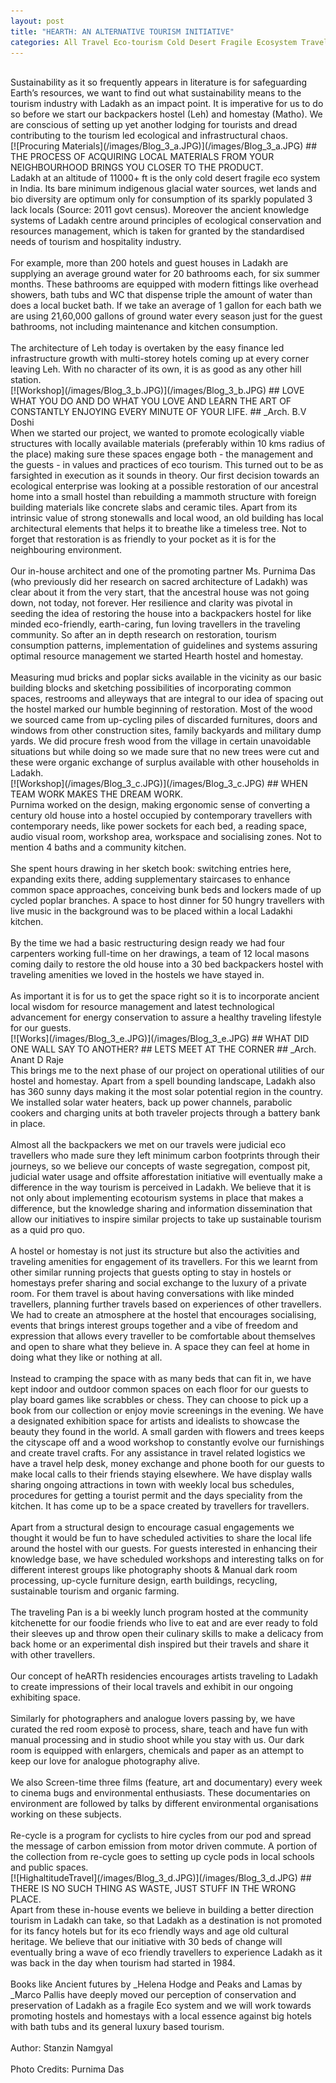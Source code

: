 ```yaml
---
layout: post
title: "HEARTH: AN ALTERNATIVE TOURISM INITIATIVE"
categories: All Travel Eco-tourism Cold Desert Fragile Ecosystem Travelling-Ladakh-2018 Infrastructure Architecture-Local Upcycle Wood-workshop Leh-Ladakh
---
```

<br/>
Sustainability as it so frequently appears in literature is for safeguarding Earth’s resources, we want to find out what sustainability means to the tourism industry with Ladakh as an impact point. It is imperative for us to do so before we start our backpackers hostel (Leh) and homestay (Matho). We are conscious of setting up yet another lodging for tourists and dread contributing to the tourism led ecological and infrastructural chaos.
<br/>
[![Procuring Materials](/images/Blog_3_a.JPG)](/images/Blog_3_a.JPG)
## THE PROCESS OF ACQUIRING LOCAL MATERIALS FROM YOUR NEIGHBOURHOOD BRINGS YOU CLOSER TO THE PRODUCT.
<br/>
Ladakh at an altitude of 11000+ ft is the only cold desert fragile eco system in India. Its bare minimum indigenous glacial water sources, wet lands and bio diversity are optimum only for consumption of its sparkly populated 3 lack locals (Source: 2011 govt census). Moreover the ancient knowledge systems of Ladakh centre around principles of ecological conservation and resources management, which is taken for granted by the standardised needs of tourism and hospitality industry.
<br/><br/>
For example, more than 200 hotels and guest houses in Ladakh are supplying an average ground water for 20 bathrooms each, for six summer months. These bathrooms are equipped with modern fittings like overhead showers, bath tubs and WC that dispense triple the amount of water than does a local bucket bath. If we take an average of 1 gallon for each bath we are using 21,60,000 gallons of ground water every season just for the guest bathrooms, not including maintenance and kitchen consumption.
<br/><br/>
The architecture of Leh today is overtaken by the easy finance led infrastructure growth with multi-storey hotels coming up at every corner leaving Leh. With no character of its own, it is as good as any other hill station.
<br/>
[![Workshop](/images/Blog_3_b.JPG)](/images/Blog_3_b.JPG)
## LOVE WHAT YOU DO AND DO WHAT YOU LOVE AND LEARN THE ART OF CONSTANTLY ENJOYING EVERY MINUTE OF YOUR LIFE.
## _Arch. B.V Doshi
<br/>
When we started our project, we wanted to promote ecologically viable structures with locally available materials (preferably within 10 kms radius of the place) making sure these spaces engage both - the management and the guests - in values and practices of eco tourism. This turned out to be as farsighted in execution as it sounds in theory. Our first decision towards an ecological enterprise was looking at a possible restoration of our ancestral home into a small hostel than rebuilding a mammoth structure with foreign building materials like concrete slabs and ceramic tiles. Apart from its intrinsic value of strong stonewalls and local wood, an old building has local architectural elements that helps it to breathe like a timeless tree. Not to forget that restoration is as friendly to your pocket as it is for the neighbouring environment.
<br/><br/>
Our in-house architect and one of the promoting partner Ms. Purnima Das (who previously did her research on sacred architecture of Ladakh) was clear about it from the very start, that the ancestral house was not going down, not today, not forever. Her resilience and clarity was pivotal in seeding the idea of restoring the house into a backpackers hostel for like minded eco-friendly, earth-caring, fun loving travellers in the traveling community. So after an in depth research on restoration, tourism consumption patterns, implementation of guidelines and systems assuring optimal resource management we started Hearth hostel and homestay.   
<br/><br/>
Measuring mud bricks and poplar sicks available in the vicinity as our basic building blocks and sketching possibilities of incorporating common spaces, restrooms and alleyways that are integral to our idea of spacing out the hostel marked our humble beginning of restoration. Most of the wood we sourced came from up-cycling piles of discarded furnitures, doors and windows from other construction sites, family backyards and military dump yards. We did procure fresh wood from the village in certain unavoidable situations but while doing so we made sure that no new trees were cut and these were organic exchange of surplus available with other households in Ladakh.   
<br/>
[![Workshop](/images/Blog_3_c.JPG)](/images/Blog_3_c.JPG)
## WHEN TEAM WORK MAKES THE DREAM WORK.
<br/>
Purnima worked on the design, making ergonomic sense of converting a century old house into a hostel occupied by contemporary travellers with contemporary needs, like power sockets for each bed, a reading space, audio visual room, workshop area, workspace and socialising zones. Not to mention 4 baths and a community kitchen.
<br/><br/>
She spent hours drawing in her sketch book: switching entries here, expanding exits there, adding supplementary staircases to enhance common space approaches, conceiving bunk beds and lockers made of up cycled poplar branches. A space to host dinner for 50 hungry travellers with live music in the background was to be placed within a local Ladakhi kitchen.
<br/><br/>
By the time we had a basic restructuring design ready we had four carpenters working full-time on her drawings, a team of 12 local masons coming daily to restore the old house into a 30 bed backpackers hostel with traveling amenities we loved in the hostels we have stayed in.       
<br/><br/>
As important it is for us to get the space right so it is to incorporate ancient local wisdom for resource management and latest technological advancement for energy conservation to assure a healthy traveling lifestyle for our guests.
<br/>
[![Works](/images/Blog_3_e.JPG)](/images/Blog_3_e.JPG)
## WHAT DID ONE WALL SAY TO ANOTHER?
## LETS MEET AT THE CORNER
## _Arch. Anant D Raje
<br/>
This brings me to the next phase of our project on operational utilities of our hostel and homestay. Apart from a spell bounding landscape, Ladakh also has 360 sunny days making it the most solar potential region in the country. We installed solar water heaters, back up power channels, parabolic cookers and charging units at both traveler projects through a battery bank in place.
<br/><br/>
Almost all the backpackers we met on our travels were judicial eco travellers who made sure they left minimum carbon footprints through their journeys, so we believe our concepts of waste segregation, compost pit, judicial water usage and offsite afforestation initiative will eventually make a difference in the way tourism is perceived in Ladakh. We believe that it is not only about implementing ecotourism systems in place that makes a difference, but the knowledge sharing and information dissemination that allow our initiatives to inspire similar projects to take up sustainable tourism as a quid pro quo.    
<br/><br/>
A hostel or homestay is not just its structure but also the activities and traveling amenities for engagement of its travellers. For this we learnt from other similar running projects that guests opting to stay in hostels or homestays prefer sharing and social exchange to the luxury of a private room. For them travel is about having conversations with like minded travellers, planning further travels based on experiences of other travellers. We had to create an atmosphere at the hostel that encourages socialising, events that brings interest groups together and a vibe of freedom and expression that allows every traveller to be comfortable about themselves and open to share what they believe in. A space they can feel at home in doing what they like or nothing at all.  
<br/><br/>
Instead to cramping the space with as many beds that can fit in, we have kept indoor and outdoor common spaces on each floor for our guests to play board games like scrabbles or chess. They can choose to pick up a book from our collection or enjoy movie screenings in the evening. We have a designated exhibition space for artists and idealists to showcase the beauty they found in the world. A small garden with flowers and trees keeps the cityscape off and a wood workshop to constantly evolve our furnishings and create travel crafts. For any assistance in travel related logistics we have a travel help desk, money exchange and phone booth for our guests to make local calls to their friends staying elsewhere. We have display walls sharing ongoing attractions in town with weekly local bus schedules, procedures for getting a tourist permit and the days speciality from the kitchen. It has come up to be a space created by travellers for travellers.
<br/><br/>
Apart from a structural design to encourage casual engagements we thought it would be fun to have scheduled activities to share the local life around the hostel with our guests. For guests interested in enhancing their knowledge base, we have scheduled workshops and interesting talks on for different interest groups like photography shoots & Manual dark room processing, up-cycle furniture design, earth buildings, recycling, sustainable tourism and organic farming.
<br/><br/>
The traveling Pan is a bi weekly lunch program hosted at the community kitchenette for our foodie friends who live to eat and are ever ready to fold their sleeves up and throw open their culinary skills to make a delicacy from back home or an experimental dish inspired but their travels and share it with other travellers.
<br/><br/>
Our concept of heARTh residencies encourages artists traveling to Ladakh to create impressions of their local travels and exhibit in our ongoing exhibiting space.
<br/><br/>
Similarly for photographers and analogue lovers passing by, we have curated the red room exposè to process, share, teach and have fun with manual processing and in studio shoot while you stay with us. Our dark room is equipped with enlargers, chemicals and paper as an attempt to keep our love for analogue photography alive.  
<br/><br/>
We also Screen-time three films (feature, art and documentary) every week to cinema bugs and environmental enthusiasts. These documentaries on environment are followed by talks by different environmental organisations working on these subjects.   
<br/><br/>
Re-cycle is a program for cyclists to hire cycles from our pod and spread the message of carbon emission from motor driven commute. A portion of the collection from re-cycle goes to setting up cycle pods in local schools and public spaces.
<br/>
[![HighaltitudeTravel](/images/Blog_3_d.JPG)](/images/Blog_3_d.JPG)
## THERE IS NO SUCH THING AS WASTE, JUST STUFF IN THE WRONG PLACE.
<br/>
Apart from these in-house events we believe in building a better direction tourism in Ladakh can take, so that Ladakh as a destination is not promoted for its fancy hotels but for its eco friendly ways and age old cultural heritage. We believe that our initiative with 30 beds of change will eventually bring a wave of eco friendly travellers to experience Ladakh as it was back in the day when tourism had started in 1984.
<br/><br/>
Books like Ancient futures by _Helena Hodge and Peaks and Lamas by _Marco Pallis have deeply moved our perception of conservation and preservation of Ladakh as a fragile Eco system and we will work towards promoting hostels and homestays with a local essence against big hotels with bath tubs and its general luxury based tourism.
<br/><br/>
Author: Stanzin Namgyal
<br/><br/>
Photo Credits: Purnima Das
